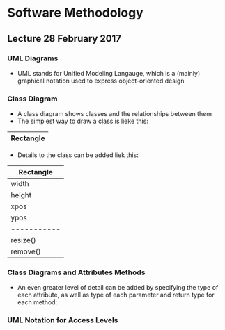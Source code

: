# Software Methodology
## Lecture 28 February 2017

### UML Diagrams
* UML stands for Unified Modeling Langauge, which is a (mainly) graphical notation used to express object-oriented design

### Class Diagram
* A class diagram shows classes and the relationships between them
* The simplest way to draw a class is lieke this: 

| Rectangle |
|-----------|

* Details to the class can be added liek this:

| Rectangle |
|-----------|
| width     |
| height    |
| xpos      |
| ypos      |
|-----------|
| resize()  |
| remove()  |


### Class Diagrams and Attributes Methods
* An even greater level of detail can be added by specifying the type of each attribute, as well as type of each parameter and return type for each method:


### UML Notation for Access Levels


### 
